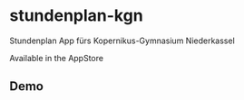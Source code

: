 # stundenplan-kgn
Stundenplan App fürs Kopernikus-Gymnasium Niederkassel

Available in the AppStore

## Demo


